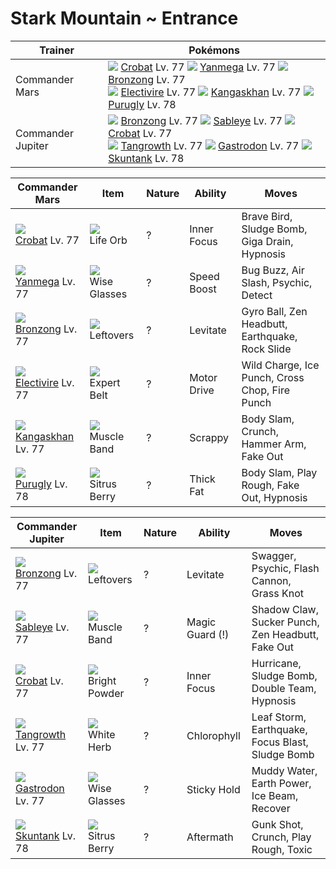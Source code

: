 # Stark Mountain ~ Entrance

Trainer           | Pokémons
---               | ---
Commander Mars    | ![][169]  [Crobat] Lv. 77  ![][469]  [Yanmega] Lv. 77  ![][437]  [Bronzong] Lv. 77 <br> ![][466]  [Electivire] Lv. 77  ![][115]  [Kangaskhan] Lv. 77  ![][432]  [Purugly] Lv. 78
Commander Jupiter | ![][437]  [Bronzong] Lv. 77  ![][302]  [Sableye] Lv. 77  ![][169]  [Crobat] Lv. 77 <br> ![][465]  [Tangrowth] Lv. 77  ![][423]  [Gastrodon] Lv. 77  ![][435]  [Skuntank] Lv. 78

Commander Mars      | Item         | Nature | Ability     | Moves
---                 | ---          | ---    | ---         | ---
![][169]<br> [Crobat] Lv. 77          | ![][life-orb]<br> Life Orb              | ?        | Inner Focus         | Brave Bird, Sludge Bomb, Giga Drain, Hypnosis
![][469]<br> [Yanmega] Lv. 77         | ![][wise-glasses]<br> Wise Glasses      | ?        | Speed Boost         | Bug Buzz, Air Slash, Psychic, Detect
![][437]<br> [Bronzong] Lv. 77        | ![][leftovers]<br> Leftovers            | ?        | Levitate            | Gyro Ball, Zen Headbutt, Earthquake, Rock Slide
![][466]<br> [Electivire] Lv. 77      | ![][expert-belt]<br> Expert Belt        | ?        | Motor Drive         | Wild Charge, Ice Punch, Cross Chop, Fire Punch
![][115]<br> [Kangaskhan] Lv. 77      | ![][muscle-band]<br> Muscle Band        | ?        | Scrappy             | Body Slam, Crunch, Hammer Arm, Fake Out
![][432]<br> [Purugly] Lv. 78         | ![][sitrus-berry]<br> Sitrus Berry      | ?        | Thick Fat           | Body Slam, Play Rough, Fake Out, Hypnosis

Commander Jupiter  | Item          | Nature | Ability         | Moves
---                | ---           | ---    | ---             | ---
![][437]<br> [Bronzong] Lv. 77        | ![][leftovers]<br> Leftovers            | ?        | Levitate            | Swagger, Psychic, Flash Cannon, Grass Knot
![][302]<br> [Sableye] Lv. 77         | ![][muscle-band]<br> Muscle Band        | ?        | Magic Guard (!)     | Shadow Claw, Sucker Punch, Zen Headbutt, Fake Out
![][169]<br> [Crobat] Lv. 77          | ![][bright-powder]<br> Bright Powder    | ?        | Inner Focus         | Hurricane, Sludge Bomb, Double Team, Hypnosis
![][465]<br> [Tangrowth] Lv. 77       | ![][white-herb]<br> White Herb          | ?        | Chlorophyll         | Leaf Storm, Earthquake, Focus Blast, Sludge Bomb
![][423]<br> [Gastrodon] Lv. 77       | ![][wise-glasses]<br> Wise Glasses      | ?        | Sticky Hold         | Muddy Water, Earth Power, Ice Beam, Recover
![][435]<br> [Skuntank] Lv. 78        | ![][sitrus-berry]<br> Sitrus Berry      | ?        | Aftermath           | Gunk Shot, Crunch, Play Rough, Toxic


[Kangaskhan]: /pokemon_changes/115/
[Crobat]: /pokemon_changes/169/
[Sableye]: /pokemon_changes/302/
[Gastrodon]: /pokemon_changes/423/
[Purugly]: /pokemon_changes/432/
[Skuntank]: /pokemon_changes/435/
[Bronzong]: /pokemon_changes/437/
[Tangrowth]: /pokemon_changes/465/
[Electivire]: /pokemon_changes/466/
[Yanmega]: /pokemon_changes/469/
[bright-powder]: /img/items/bright-powder.png
[expert-belt]: /img/items/expert-belt.png
[leftovers]: /img/items/leftovers.png
[life-orb]: /img/items/life-orb.png
[muscle-band]: /img/items/muscle-band.png
[sitrus-berry]: /img/items/sitrus-berry.png
[white-herb]: /img/items/white-herb.png
[wise-glasses]: /img/items/wise-glasses.png
[115]: /img/pokemon/115.png
[169]: /img/pokemon/169.png
[302]: /img/pokemon/302.png
[423]: /img/pokemon/423.png
[432]: /img/pokemon/432.png
[435]: /img/pokemon/435.png
[437]: /img/pokemon/437.png
[465]: /img/pokemon/465.png
[466]: /img/pokemon/466.png
[469]: /img/pokemon/469.png

